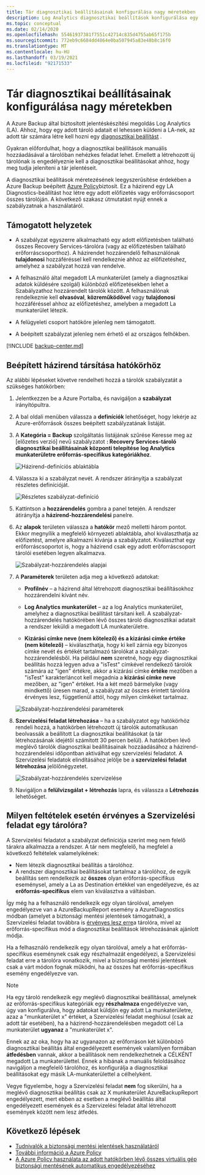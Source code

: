 ```yaml
---
title: Tár diagnosztikai beállításainak konfigurálása nagy méretekben
description: Log Analytics diagnosztikai beállítások konfigurálása egy adott hatókörben lévő összes tárolóhoz a Azure Policy használatával
ms.topic: conceptual
ms.date: 02/14/2020
ms.openlocfilehash: 55461937381f7551c42714c835d4755ab65f175b
ms.sourcegitcommit: 772eb9c6684dd4864e0ba507945a83e48b8c16f0
ms.translationtype: MT
ms.contentlocale: hu-HU
ms.lasthandoff: 03/19/2021
ms.locfileid: "92171533"
---
```

# <a name="configure-vault-diagnostics-settings-at-scale"></a>Tár diagnosztikai beállításainak konfigurálása nagy méretekben

A Azure Backup által biztosított jelentéskészítési megoldás Log Analytics (LA). Ahhoz, hogy egy adott tároló adatait el lehessen küldeni a LA-nek, az adott tár számára létre kell hozni egy [diagnosztikai beállítást](./backup-azure-diagnostic-events.md) .

Gyakran előfordulhat, hogy a diagnosztikai beállítások manuális hozzáadásával a tárolóban nehézkes feladat lehet. Emellett a létrehozott új tárolónak is engedélyeznie kell a diagnosztikai beállításokat ahhoz, hogy meg tudja jeleníteni a tár jelentéseit.

A diagnosztikai beállítások méretezésének leegyszerűsítése érdekében a Azure Backup beépített [Azure Policy](../governance/policy/index.yml)biztosít. Ez a házirend egy LA Diagnostics-beállítást hoz létre egy adott előfizetés vagy erőforráscsoport összes tárolóján. A következő szakasz útmutatást nyújt ennek a szabályzatnak a használatáról.

## <a name="supported-scenarios"></a>Támogatott helyzetek

* A szabályzat egyszerre alkalmazható egy adott előfizetésben található összes Recovery Services-tárolóra (vagy az előfizetésben található erőforráscsoporthoz). A házirendet hozzárendelő felhasználónak **tulajdonosi** hozzáféréssel kell rendelkeznie ahhoz az előfizetéshez, amelyhez a szabályzat hozzá van rendelve.

* A felhasználó által megadott LA munkaterület (amely a diagnosztikai adatok küldésére szolgál) különböző előfizetésekben lehet a Szabályzathoz hozzárendelt tárolók között. A felhasználónak rendelkeznie kell **olvasóval**, **közreműködővel** vagy **tulajdonosi** hozzáféréssel ahhoz az előfizetéshez, amelyben a megadott La munkaterület létezik.

* A felügyeleti csoport hatóköre jelenleg nem támogatott.

* A beépített szabályzat jelenleg nem érhető el az országos felhőkben.

[!INCLUDE [backup-center.md](../../includes/backup-center.md)]

## <a name="assigning-the-built-in-policy-to-a-scope"></a>Beépített házirend társítása hatókörhöz

Az alábbi lépéseket követve rendelheti hozzá a tárolók szabályzatát a szükséges hatókörben:

1. Jelentkezzen be a Azure Portalba, és navigáljon a **szabályzat** irányítópultra.
2. A bal oldali menüben válassza a **definíciók** lehetőséget, hogy lekérje az Azure-erőforrások összes beépített szabályzatának listáját.
3. A **Kategória = Backup** szolgáltatás listájának szűrése Keresse meg az [előzetes verzió] nevű szabályzatot **: Recovery Services-tároló diagnosztikai beállításainak központi telepítése log Analytics munkaterületre erőforrás-specifikus kategóriákhoz**.

    ![Házirend-definíciós ablaktábla](./media/backup-azure-policy-configure-diagnostics/policy-definition-blade.png)

4. Válassza ki a szabályzat nevét. A rendszer átirányítja a szabályzat részletes definícióját.

    ![Részletes szabályzat-definíció](./media/backup-azure-policy-configure-diagnostics/detailed-policy-definition.png)

5. Kattintson a **hozzárendelés** gombra a panel tetején. A rendszer átirányítja a **házirend-hozzárendelési** panelre.

6. Az **alapok** területen válassza a **hatókör** mező melletti három pontot. Ekkor megnyílik a megfelelő környezeti ablaktábla, ahol kiválaszthatja az előfizetést, amelyre alkalmazni kívánja a szabályzatot. Kiválaszthat egy erőforráscsoportot is, hogy a házirend csak egy adott erőforráscsoport tárolói esetében legyen alkalmazva.

    ![Szabályzat-hozzárendelés alapjai](./media/backup-azure-policy-configure-diagnostics/policy-assignment-basics.png)

7. A **Paraméterek** területen adja meg a következő adatokat:

    * **Profilnév** – a házirend által létrehozott diagnosztikai beállításokhoz hozzárendelni kívánt név.
    * **Log Analytics munkaterület** – az a log Analytics munkaterület, amelyhez a diagnosztikai beállítást társítani kell. A szabályzat-hozzárendelés hatókörében lévő összes tároló diagnosztikai adatait a rendszer leküldi a megadott LA munkaterületre.

    * **Kizárási címke neve (nem kötelező) és a kizárási címke értéke (nem kötelező)** – kiválaszthatja, hogy ki kell zárnia egy bizonyos címke nevét és értékét tartalmazó tárolókat a szabályzat-hozzárendelésből. Ha például **nem** szeretné, hogy egy diagnosztikai beállítás hozzá legyen adva a "isTest" címkével rendelkező tárolók számára az "igen" értékre, akkor a kizárási címke **értéke** mezőben a "isTest" karakterláncot kell megadnia a **kizárási címke neve** mezőben, az "igen" értéket. Ha a két mező bármelyike (vagy mindkettő) üresen marad, a szabályzat az összes érintett tárolóra érvényes lesz, függetlenül attól, hogy milyen címkéket tartalmaz.

    ![Szabályzat-hozzárendelési paraméterek](./media/backup-azure-policy-configure-diagnostics/policy-assignment-parameters.png)

8. **Szervizelési feladat létrehozása** – ha a szabályzatot egy hatókörhöz rendeli hozzá, a hatókörben létrehozott új tárolók automatikusan beolvassák a beállított La diagnosztikai beállításokat (a tár létrehozásának idejétől számított 30 percen belül). A hatókörben lévő meglévő tárolók diagnosztikai beállításainak hozzáadásához a házirend-hozzárendelési időpontban aktiválhat egy szervizelési feladatot. A Szervizelési feladatok elindításához jelölje be a **szervizelési feladat létrehozása** jelölőnégyzetet.

    ![Szabályzat-hozzárendelés szervizelése](./media/backup-azure-policy-configure-diagnostics/policy-assignment-remediation.png)

9. Navigáljon a **felülvizsgálat + létrehozás** lapra, és válassza a **Létrehozás** lehetőséget.

## <a name="under-what-conditions-will-the-remediation-task-apply-to-a-vault"></a>Milyen feltételek esetén érvényes a Szervizelési feladat egy tárolóra?

A Szervizelési feladatot a szabályzat definíciója szerint meg nem felelő tárakra alkalmazza a rendszer. A tár nem megfelelő, ha megfelel a következő feltételek valamelyikének:

* Nem létezik diagnosztikai beállítás a tárolóhoz.
* A rendszer diagnosztikai beállításokat tartalmaz a tárolóhoz, de egyik beállítás sem rendelkezik az **összes** olyan erőforrás-specifikus eseménysel, amely a La as Destination értékkel van engedélyezve, és az **erőforrás-specifikus** elem van kiválasztva a váltásban.

Így még ha a felhasználó rendelkezik egy olyan tárolóval, amelyen engedélyezve van a AzureBackupReport esemény a AzureDiagnostics módban (amelyet a biztonsági mentési jelentések támogatnak), a Szervizelési feladat továbbra is [érvényes lesz erre](./backup-azure-diagnostic-events.md#legacy-event)a tárolóra, mivel az erőforrás-specifikus mód a diagnosztikai beállítások létrehozásának ajánlott módja.

Ha a felhasználó rendelkezik egy olyan tárolóval, amely a hat erőforrás-specifikus eseménynek csak egy részhalmazát engedélyezi, a Szervizelési feladat erre a tárolóra vonatkozik, mivel a biztonsági mentési jelentések csak a várt módon fognak működni, ha az összes hat erőforrás-specifikus esemény engedélyezve van.

> [!NOTE]
>
> Ha egy tároló rendelkezik egy meglévő diagnosztikai beállítással, amelynek az erőforrás-specifikus kategóriák egy **részhalmaza** engedélyezve van, úgy van konfigurálva, hogy adatokat küldjön egy adott La munkaterületre, azaz a "munkaterület x" értéket, a Szervizelési feladat meghiúsul (csak az adott tár esetében), ha a házirend-hozzárendelésben megadott cél La munkaterület **ugyanaz** a "munkaterület x".
>
>Ennek az az oka, hogy ha az ugyanazon az erőforráson két különböző diagnosztikai beállítás által engedélyezett események valamilyen formában **átfedésben** vannak, akkor a beállítások nem rendelkezhetnek a CÉLKÉNT megadott La munkaterülettel. Ennek a hibának a manuális feloldásához navigáljon a megfelelő tárolóhoz, és konfigurálja a diagnosztikai beállításokat egy másik LA-munkaterülettel a célhelyként.
>
> Vegye figyelembe, hogy a Szervizelési feladat **nem** fog sikerülni, ha a meglévő diagnosztikai beállítás csak az X munkaterület AzureBackupReport engedélyezett, mert ebben az esetben a meglévő beállítás által engedélyezett események és a Szervizelési feladat által létrehozott események között nem lesz átfedés.

## <a name="next-steps"></a>Következő lépések

* [Tudnivalók a biztonsági mentési jelentések használatáról](./configure-reports.md)
* [További információ a Azure Policy](../governance/policy/index.yml)
* [A Azure Policy használata az adott hatókörben lévő összes virtuális gép biztonsági mentésének automatikus engedélyezéséhez](./backup-azure-auto-enable-backup.md)
